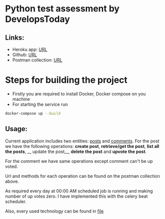 # Python test assessment by DevelopsToday

## Links:

* Heroku app: [URL](https://sleepy-brook-01727.herokuapp.com/api/v1/posts[/url)
* Github: [URL](https://github.com/muladzevitali/notion.git)
* Postman collection: [URL](https://documenter.getpostman.com/view/4089546/UVBzoVpU)

# Steps for building the project

* Firstly you are required to install Docker, Docker compose on you machine
* For starting the service run

```bash
docker-compose up --build
```

## Usage:

Current application includes two entities: [posts](app/apps/posts/models.py) and [comments](app/apps/posts/models.py).
For the post we have the following operations: __create post__, __retrieve/get the post__, __list all the posts__, __
update the post__,
__delete the post__ and __upvote the post__.

For the comment we have same operations except comment can't be up voted.

Url and methods for each operation can be found on the postman collection above.

As required every day at 00:00 AM scheduled job is running and making number of up votes zero. I have implemented this
with the celery beat scheduler.

Also, every used technology can be found in [file](app/requirements.txt)

